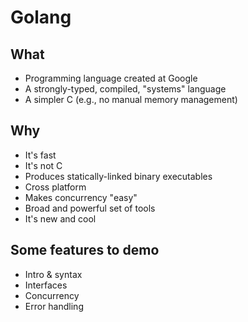 # Golang

## What
* Programming language created at Google
* A strongly-typed, compiled, "systems" language
* A simpler C (e.g., no manual memory management)

## Why
* It's fast
* It's not C
* Produces statically-linked binary executables
* Cross platform
* Makes concurrency "easy"
* Broad and powerful set of tools
* It's new and cool

## Some features to demo
* Intro & syntax
* Interfaces
* Concurrency
* Error handling